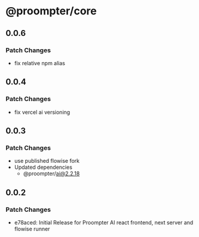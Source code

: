 # @proompter/core

## 0.0.6

### Patch Changes

- fix relative npm alias

## 0.0.4

### Patch Changes

- fix vercel ai versioning

## 0.0.3

### Patch Changes

- use published flowise fork
- Updated dependencies
  - @proompter/ai@2.2.18

## 0.0.2

### Patch Changes

- e78aced: Initial Release for Proompter AI react frontend, next server and flowise runner
